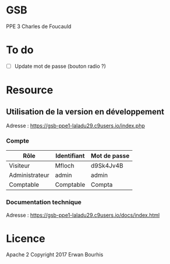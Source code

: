 # GSB
PPE 3 Charles de Foucauld

# To do
- [ ] Update mot de passe (bouton radio ?)

# Resource

## Utilisation de la version en développement
Adresse : https://gsb-ppe1-laladu29.c9users.io/index.php

### Compte

| Rôle            | Identifiant | Mot de passe |
| -----------     | ----------- | -----------  |
| Visiteur        | Mfloch      | d9Sk4Jv4B    |
| Administrateur  | admin       | admin        |
| Comptable       | Comptable   | Compta       |

### Documentation technique
Adresse : https://gsb-ppe1-laladu29.c9users.io/docs/index.html

# Licence 
Apache 2
Copyright 2017 Erwan Bourhis

